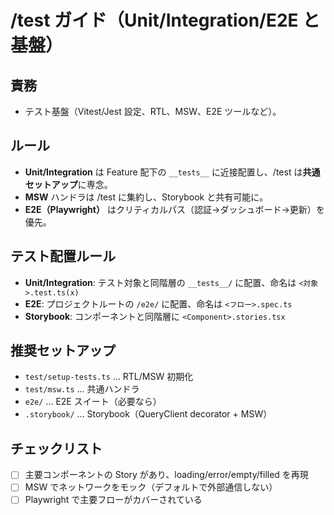 # /test ガイド（Unit/Integration/E2E と基盤）

## 責務
- テスト基盤（Vitest/Jest 設定、RTL、MSW、E2E ツールなど）。

## ルール
- **Unit/Integration** は Feature 配下の `__tests__` に近接配置し、/test は**共通セットアップ**に専念。
- **MSW** ハンドラは /test に集約し、Storybook と共有可能に。
- **E2E（Playwright）** はクリティカルパス（認証→ダッシュボード→更新）を優先。

## テスト配置ルール
- **Unit/Integration**: テスト対象と同階層の `__tests__/` に配置、命名は `<対象>.test.ts(x)`
- **E2E**: プロジェクトルートの `/e2e/` に配置、命名は `<フロー>.spec.ts`
- **Storybook**: コンポーネントと同階層に `<Component>.stories.tsx`

## 推奨セットアップ
- `test/setup-tests.ts` … RTL/MSW 初期化
- `test/msw.ts` … 共通ハンドラ
- `e2e/` … E2E スイート（必要なら）
- `.storybook/` … Storybook（QueryClient decorator + MSW）

## チェックリスト
- [ ] 主要コンポーネントの Story があり、loading/error/empty/filled を再現
- [ ] MSW でネットワークをモック（デフォルトで外部通信しない）
- [ ] Playwright で主要フローがカバーされている

